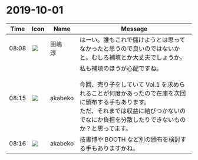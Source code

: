 # 2019-10-01

|Time|Icon|Name|Message|
|---|---|---|---|
|08:08|![](https://secure.gravatar.com/avatar/698cc14290c3976fdd9f0a23494b87c1.jpg?s=72&d=https%3A%2F%2Fa.slack-edge.com%2Fdf10d%2Fimg%2Favatars%2Fava_0012-72.png)|田嶋　淳|はーい。誰もこれで儲けようとは思ってなかったと思うので良いのではないかと。むしろ補填とか大丈夫でしょうか。|
|08:15|![](https://avatars.slack-edge.com/2019-05-15/624511073651_25909952cd7a069ceed2_72.png)|akabeko|私も補填のほうが心配ですね。<br><br>今回、売り子をしていて Vol.1 を求められることが何度かあったので在庫を次回に頒布する手もあります。<br>ただ、それまでは収益に結びつかないのでなにか負担を分散したりできないものか？と思ってます。|
|08:16|![](https://avatars.slack-edge.com/2019-05-15/624511073651_25909952cd7a069ceed2_72.png)|akabeko|技書博や BOOTH など別の頒布を検討する手もありますかね。|
